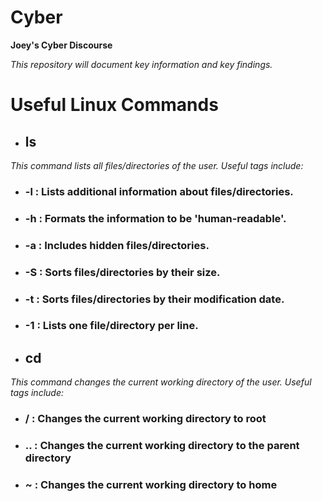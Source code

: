 # **Cyber**
**Joey's Cyber Discourse**

*This repository will document key information and key findings.*

# Useful Linux Commands
- ## ls

*This command lists all files/directories of the user. Useful tags include:*

  -   ### -l :   Lists additional information about files/directories.
  -   ### -h :   Formats the information to be 'human-readable'.
  -   ### -a :   Includes hidden files/directories.
  -   ### -S :   Sorts files/directories by their size.
  -   ### -t :   Sorts files/directories by their modification date.
  -   ### -1 :   Lists one file/directory per line.

- ## cd

*This command changes the current working directory of the user. Useful tags include:*

- ### / :    Changes the current working directory to root
- ### .. :   Changes the current working directory to the parent directory
- ### ~ :    Changes the current working directory to home
